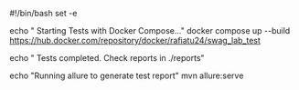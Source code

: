 #!/bin/bash
set -e

echo " Starting Tests with Docker Compose..."
docker compose up --build
https://hub.docker.com/repository/docker/rafiatu24/swag_lab_test

echo " Tests completed. Check reports in ./reports"

echo "Running allure to generate test report"
mvn allure:serve
